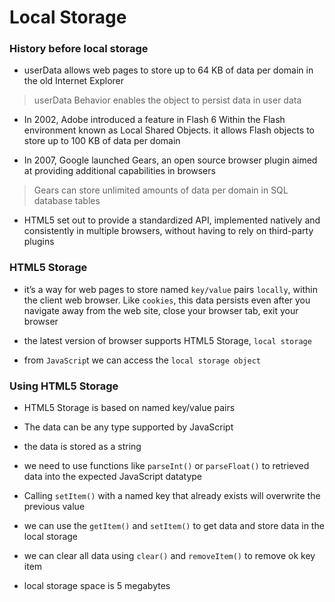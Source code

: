 # Local Storage

### History before local storage

* userData allows web pages to store up to 64 KB of data per domain in the old Internet Explorer
> userData Behavior enables the object to persist data in user data 

* In 2002, Adobe introduced a feature in Flash 6 Within the Flash environment known as 
Local Shared Objects. it allows Flash objects to store up to 100 KB of data per domain

* In 2007, Google launched Gears, an open source browser plugin aimed at providing additional capabilities in browsers
> Gears can store unlimited amounts of data per domain in SQL database tables

* HTML5 set out to provide a standardized API, implemented natively and consistently in multiple browsers, 
without having to rely on third-party plugins

### HTML5 Storage

* it’s a way for web pages to store named `key/value` pairs `locally`, within the client web browser. Like `cookies`, 
this data persists even after you navigate away from the web site, close your browser tab, exit your browser

* the latest version of browser supports HTML5 Storage, `local storage`

* from `JavaScrip`t we can access the `local storage object` 

### Using HTML5 Storage

* HTML5 Storage is based on named key/value pairs

* The data can be any type supported by JavaScript

* the data is stored as a string

* we need to use functions like `parseInt()` or `parseFloat()` to retrieved data into the expected JavaScript datatype

* Calling `setItem()` with a named key that already exists will overwrite the previous value

* we can use the `getItem()` and `setItem()` to get data and store data in the local storage

* we can clear all data using `clear()` and `removeItem()` to remove ok key item

* local storage space is 5 megabytes 
